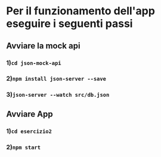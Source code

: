 # Per il funzionamento dell'app eseguire i seguenti passi



## Avviare la mock api

### 1)`cd json-mock-api`
### 2)`npm install json-server --save`
### 3)`json-server --watch src/db.json`


## Avviare App

### 1)`cd esercizio2`
### 2)`npm start`



